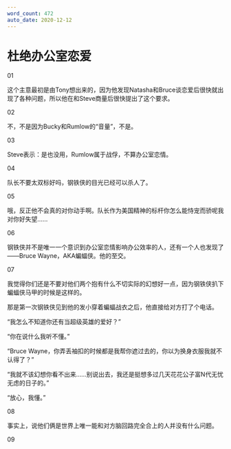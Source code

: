 ```yaml
---
word_count: 472
auto_date: 2020-12-12
---
```


# 杜绝办公室恋爱

01

这个主意最初是由Tony想出来的，因为他发现Natasha和Bruce谈恋爱后很快就出现了各种问题，所以他在和Steve商量后很快提出了这个要求。

02

不，不是因为Bucky和Rumlow的“音量”，不是。

03

Steve表示：是也没用，Rumlow属于战俘，不算办公室恋情。

04

队长不要太双标好吗，钢铁侠的目光已经可以杀人了。

05

哦，反正他不会真的对你动手啊。队长作为美国精神的标杆你怎么能恃宠而骄呢我对你好失望……

06

钢铁侠并不是唯一一个意识到办公室恋情影响办公效率的人，还有一个人也发现了——Bruce Wayne，AKA蝙蝠侠。他的至交。

07

我觉得你们还是不要对他们两个抱有什么不切实际的幻想好一点，因为钢铁侠扒下蝙蝠侠马甲的时候是这样的。

那是第一次钢铁侠见到他的发小穿着蝙蝠战衣之后，他直接给对方打了个电话。

“我怎么不知道你还有当超级英雄的爱好？”

“你在说什么我听不懂。”

“Bruce Wayne，你弄丢袖扣的时候都是我帮你遮过去的，你以为换身衣服我就不认得了？”

“我就不该幻想你看不出来……别说出去，我还是挺想多过几天花花公子富N代无忧无虑的日子的。”

“放心，我懂。”

08

事实上，说他们俩是世界上唯一能和对方脑回路完全合上的人并没有什么问题。

09
